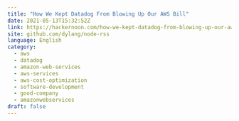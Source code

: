 ```yaml
---
title: "How We Kept Datadog From Blowing Up Our AWS Bill"
date: 2021-05-13T15:32:52Z
link: https://hackernoon.com/how-we-kept-datadog-from-blowing-up-our-aws-bill-p91q34pb?source=rss&utm_medium=RSS&utm_source=news.12bit.vn
site: github.com/dylang/node-rss
language: English
category:
  - aws
  - datadog
  - amazon-web-services
  - aws-services
  - aws-cost-optimization
  - software-development
  - good-company
  - amazonwebservices
draft: false
---
```

